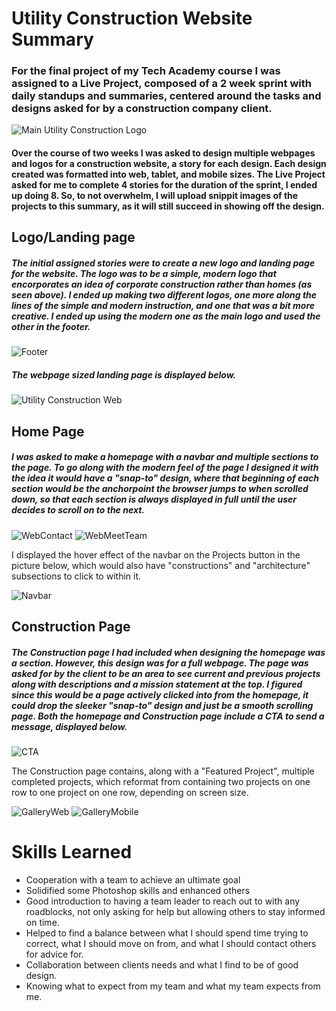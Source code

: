 # Utility Construction Website Summary

### For the final project of my Tech Academy course I was assigned to a Live Project, composed of a 2 week sprint with daily standups and summaries, centered around the tasks and designs asked for by a construction company client.

![Main Utility Construction Logo](https://github.com/MWKDawes/Utility_Construction_Website/assets/152348123/6bc0fb8c-2381-4c2b-8b7e-a7981e0445e2)


#### Over the course of two weeks I was asked to design multiple webpages and logos for a construction website, a story for each design. Each design created was formatted into web, tablet, and mobile sizes. The Live Project asked for me to complete 4 stories for the duration of the sprint, I ended up doing 8. So, to not overwhelm, I will upload snippit images of the projects to this summary, as it will still succeed in showing off the design.

## Logo/Landing page

##### The initial assigned stories were to create a new logo and landing page for the website. The logo was to be a simple, modern logo that encorporates an idea of corporate construction rather than homes (as seen above). I ended up making two different logos, one more along the lines of the simple and modern instruction, and one that was a bit more creative. I ended up using the modern one as the main logo and used the other in the footer.

![Footer](https://github.com/MWKDawes/Utility_Construction_Website/assets/152348123/ef3238fa-bccd-4583-817d-4efbe5c78238)


##### The webpage sized landing page is displayed below.

![Utility Construction Web](https://github.com/MWKDawes/Utility_Construction_Website/assets/152348123/7c1cb90b-ab41-4f5a-a4a5-c047ffb37971)


## Home Page

##### I was asked to make a homepage with a navbar and multiple sections to the page. To go along with the modern feel of the page I designed it with the idea it would have a "snap-to" design, where that beginning of each section would be the anchorpoint the browser jumps to when scrolled down, so that each section is always displayed in full until the user decides to scroll on to the next.

![WebContact](https://github.com/MWKDawes/Utility_Construction_Website/assets/152348123/66150a59-534c-4982-80c2-6496410c8301)
![WebMeetTeam](https://github.com/MWKDawes/Utility_Construction_Website/assets/152348123/e6f59487-7a99-4bc4-9ea2-7d023144edd8)

I displayed the hover effect of the navbar on the Projects button in the picture below, which would also have "constructions" and "architecture" subsections to click to within it.

![Navbar](https://github.com/MWKDawes/Utility_Construction_Website/assets/152348123/8a9c2e8a-9b77-4222-8742-48ed3ac610aa) 

## Construction Page

##### The Construction page I had included when designing the homepage was a section. However, this design was for a full webpage. The page was asked for by the client to be an area to see current and previous projects along with descriptions and a mission statement at the top. I figured since this would be a page actively clicked into from the homepage, it could drop the sleeker "snap-to" design and just be a smooth scrolling page. Both the homepage and Construction page include a CTA to send a message, displayed below. 

![CTA](https://github.com/MWKDawes/Utility_Construction_Website/assets/152348123/edcc2950-e413-41d0-b1ed-1a91e24051c2)

The Construction page contains, along with a "Featured Project", multiple completed projects, which reformat from containing two projects on one row to one project on one row, depending on screen size.

![GalleryWeb](https://github.com/MWKDawes/Utility_Construction_Website/assets/152348123/f424d747-333f-439b-92c0-1bb5b3f3122f)
![GalleryMobile](https://github.com/MWKDawes/Utility_Construction_Website/assets/152348123/49acba54-1600-4a27-8045-8fe0de1d0b53)

# Skills Learned

* Cooperation with a team to achieve an ultimate goal
* Solidified some Photoshop skills and enhanced others
* Good introduction to having a team leader to reach out to with any roadblocks, not only asking for help but allowing others to stay informed on time.
* Helped to find a balance between what I should spend time trying to correct, what I should move on from, and what I should contact others for advice for.
* Collaboration between clients needs and what I find to be of good design.
* Knowing what to expect from my team and what my team expects from me.
